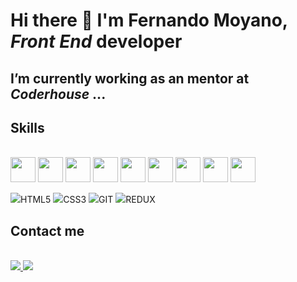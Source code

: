 # Hi there 👋 I'm Fernando Moyano, ***Front End*** developer 


## I’m currently working as an mentor at ***Coderhouse***  ...


## Skills


<link rel="stylesheet" href="devicon.min.css">
<div "style=inline_block"><br>

 <img width="40px" height="40px" margin="5px" src="https://cdn.jsdelivr.net/gh/devicons/devicon/icons/html5/html5-original-wordmark.svg" />
 <img width="40px" height="40px" margin="5px" src="https://cdn.jsdelivr.net/gh/devicons/devicon/icons/css3/css3-original-wordmark.svg" />
 <img width="40px" height="40px" margin="5px" src="https://cdn.jsdelivr.net/gh/devicons/devicon/icons/sass/sass-original.svg" />
 <img width="40px" height="40px" margin="5px" src="https://cdn.jsdelivr.net/gh/devicons/devicon/icons/bootstrap/bootstrap-original-wordmark.svg" /> 
 <img width="40px" height="40px" margin="5px" src="https://cdn.jsdelivr.net/gh/devicons/devicon/icons/materialui/materialui-original.svg" />
 <img width="40px" height="40px" margin="5px" src="https://cdn.jsdelivr.net/gh/devicons/devicon/icons/tailwindcss/tailwindcss-plain.svg" />
 <img width="40px" height="40px" margin="5px" src="https://cdn.jsdelivr.net/gh/devicons/devicon/icons/javascript/javascript-original.svg" />
 <img width="40px" height="40px" margin="5px" src="https://cdn.jsdelivr.net/gh/devicons/devicon/icons/react/react-original.svg" />
 <img width="40px" height="40px" margin="5px" src="https://cdn.jsdelivr.net/gh/devicons/devicon/icons/git/git-original.svg" />
 
 
 <img src="https://img.shields.io/badge/HTML5-E34F26?style=for-the-badge&logo=html5&logoColor=white">HTML5</img>
 <img src="https://img.shields.io/badge/CSS3-1572B6?style=for-the-badge&logo=css3&logoColor=white">CSS3</img>
 <img src="https://img.shields.io/badge/git-%23F05033.svg?style=for-the-badge&logo=git&logoColor=white">GIT</img>
 <img src="https://img.shields.io/badge/redux-%23593d88.svg?style=for-the-badge&logo=redux&logoColor=white">REDUX</img>




                 
</div>

## Contact me


<div "style=inline_block"><br>

<a href="mailto: fernandomoyano21@gmail.com" target="_blank">
	<img src="https://img.shields.io/badge/Gmail-D14836?style=for-the-badge&logo=gmail&logoColor=white" target="_blank">
</a>


<a href="https://www.linkedin.com/in/fernandomoyano-front-end-develper/" target="_blank">
	<img src="https://img.shields.io/badge/LinkedIn-0077B5?style=for-the-badge&logo=linkedin&logoColor=white" target="_blank">
</a>
	
</div>

          

